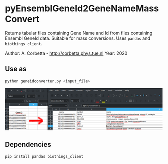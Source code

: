 # pyEnsemblGeneId2GeneNameMassConvert

Returns tabular files containing Gene Name and Id from files containing Ensembl GeneId data. Suitable for mass conversions.
Uses `pandas` and `biothings_client`.

Author: A. Corbetta - http://corbetta.phys.tue.nl
Year: 2020

## Use as 

```bash
python geneidconverter.py <input_file>
```

![example](geneidimage.png)


## Dependencies
```bash
pip install pandas biothings_client
```



